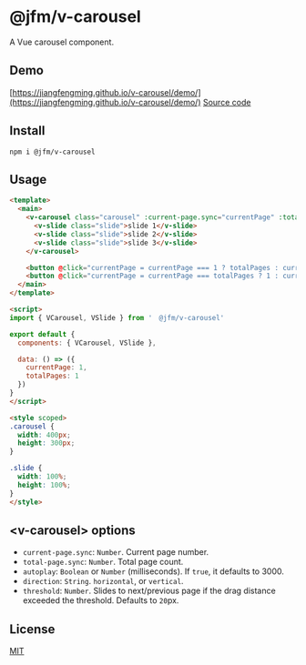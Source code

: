 # @jfm/v-carousel
A Vue carousel component.

## Demo
[https://jiangfengming.github.io/v-carousel/demo/](https://jiangfengming.github.io/v-carousel/demo/)
[Source code](https://github.com/jiangfengming/v-carousel/blob/master/demo-src/App.vue)

## Install
```
npm i @jfm/v-carousel
```

## Usage
```html
<template>
  <main>
    <v-carousel class="carousel" :current-page.sync="currentPage" :total-pages.sync="totalPages" autoplay>
      <v-slide class="slide">slide 1</v-slide>
      <v-slide class="slide">slide 2</v-slide>
      <v-slide class="slide">slide 3</v-slide>
    </v-carousel>

    <button @click="currentPage = currentPage === 1 ? totalPages : currentPage - 1">backward</button>
    <button @click="currentPage = currentPage === totalPages ? 1 : currentPage + 1">forward</button>
  </main>
</template>

<script>
import { VCarousel, VSlide } from '　@jfm/v-carousel'

export default {
  components: { VCarousel, VSlide },

  data: () => ({
    currentPage: 1,
    totalPages: 1
  })
}
</script>

<style scoped>
.carousel {
  width: 400px;
  height: 300px;
}

.slide {
  width: 100%;
  height: 100%;
}
</style>
```

## \<v-carousel> options
* `current-page.sync`: `Number`. Current page number.
* `total-page.sync`: `Number`. Total page count.
* `autoplay`: `Boolean` or `Number` (milliseconds). If `true`, it defaults to 3000.
* `direction`: `String`. `horizontal`, or `vertical`.
* `threshold`: `Number`. Slides to next/previous page if the drag distance exceeded the threshold. Defaults to `20`px.
  
## License
[MIT](LICENSE)


